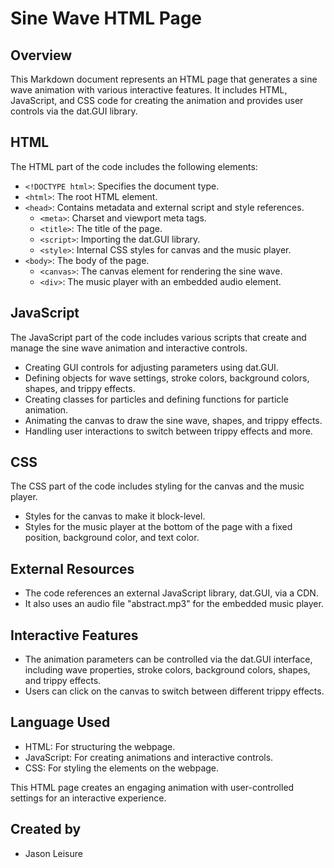 # Sine Wave HTML Page

## Overview
This Markdown document represents an HTML page that generates a sine wave animation with various interactive features. It includes HTML, JavaScript, and CSS code for creating the animation and provides user controls via the dat.GUI library.

## HTML
The HTML part of the code includes the following elements:
- `<!DOCTYPE html>`: Specifies the document type.
- `<html>`: The root HTML element.
- `<head>`: Contains metadata and external script and style references.
  - `<meta>`: Charset and viewport meta tags.
  - `<title>`: The title of the page.
  - `<script>`: Importing the dat.GUI library.
  - `<style>`: Internal CSS styles for canvas and the music player.
- `<body>`: The body of the page.
  - `<canvas>`: The canvas element for rendering the sine wave.
  - `<div>`: The music player with an embedded audio element.

## JavaScript
The JavaScript part of the code includes various scripts that create and manage the sine wave animation and interactive controls.
- Creating GUI controls for adjusting parameters using dat.GUI.
- Defining objects for wave settings, stroke colors, background colors, shapes, and trippy effects.
- Creating classes for particles and defining functions for particle animation.
- Animating the canvas to draw the sine wave, shapes, and trippy effects.
- Handling user interactions to switch between trippy effects and more.

## CSS
The CSS part of the code includes styling for the canvas and the music player.
- Styles for the canvas to make it block-level.
- Styles for the music player at the bottom of the page with a fixed position, background color, and text color.

## External Resources
- The code references an external JavaScript library, dat.GUI, via a CDN.
- It also uses an audio file "abstract.mp3" for the embedded music player.

## Interactive Features
- The animation parameters can be controlled via the dat.GUI interface, including wave properties, stroke colors, background colors, shapes, and trippy effects.
- Users can click on the canvas to switch between different trippy effects.

## Language Used
- HTML: For structuring the webpage.
- JavaScript: For creating animations and interactive controls.
- CSS: For styling the elements on the webpage.

This HTML page creates an engaging animation with user-controlled settings for an interactive experience.

## Created by
- Jason Leisure
